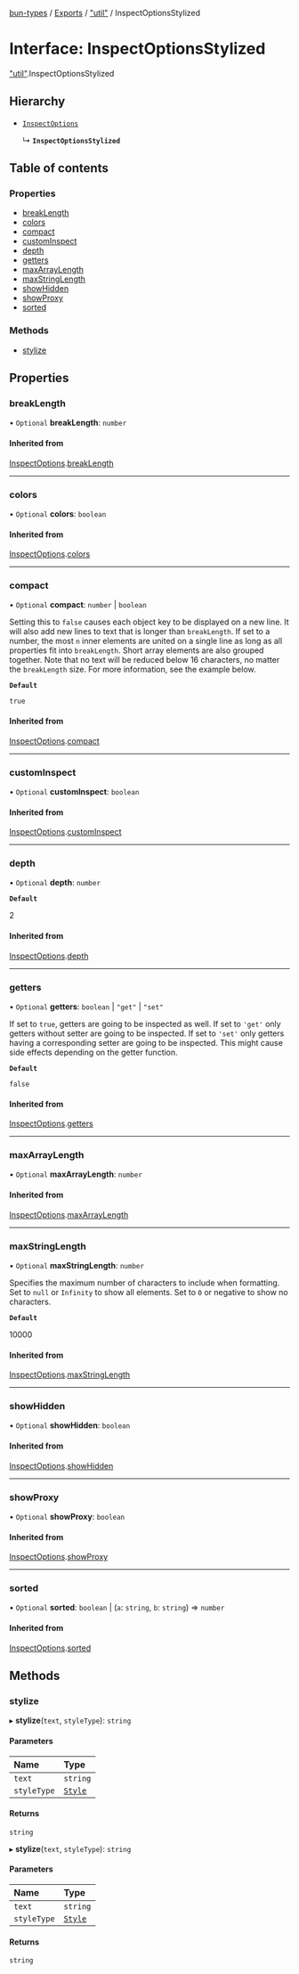 [bun-types](https://oven-sh.github.io/bun-types/README.md) / [Exports](https://oven-sh.github.io/bun-types/modules.md) / ["util"](https://oven-sh.github.io/bun-types/modules/util_.md) / InspectOptionsStylized

# Interface: InspectOptionsStylized

["util"](https://oven-sh.github.io/bun-types/modules/util_.md).InspectOptionsStylized

## Hierarchy

- [`InspectOptions`](https://oven-sh.github.io/bun-types/interfaces/util_.InspectOptions.md)

  ↳ **`InspectOptionsStylized`**

## Table of contents

### Properties

- [breakLength](https://oven-sh.github.io/bun-types/interfaces/util_.InspectOptionsStylized.md#breaklength)
- [colors](https://oven-sh.github.io/bun-types/interfaces/util_.InspectOptionsStylized.md#colors)
- [compact](https://oven-sh.github.io/bun-types/interfaces/util_.InspectOptionsStylized.md#compact)
- [customInspect](https://oven-sh.github.io/bun-types/interfaces/util_.InspectOptionsStylized.md#custominspect)
- [depth](https://oven-sh.github.io/bun-types/interfaces/util_.InspectOptionsStylized.md#depth)
- [getters](https://oven-sh.github.io/bun-types/interfaces/util_.InspectOptionsStylized.md#getters)
- [maxArrayLength](https://oven-sh.github.io/bun-types/interfaces/util_.InspectOptionsStylized.md#maxarraylength)
- [maxStringLength](https://oven-sh.github.io/bun-types/interfaces/util_.InspectOptionsStylized.md#maxstringlength)
- [showHidden](https://oven-sh.github.io/bun-types/interfaces/util_.InspectOptionsStylized.md#showhidden)
- [showProxy](https://oven-sh.github.io/bun-types/interfaces/util_.InspectOptionsStylized.md#showproxy)
- [sorted](https://oven-sh.github.io/bun-types/interfaces/util_.InspectOptionsStylized.md#sorted)

### Methods

- [stylize](https://oven-sh.github.io/bun-types/interfaces/util_.InspectOptionsStylized.md#stylize)

## Properties

### breakLength

• `Optional` **breakLength**: `number`

#### Inherited from

[InspectOptions](https://oven-sh.github.io/bun-types/interfaces/util_.InspectOptions.md).[breakLength](https://oven-sh.github.io/bun-types/interfaces/util_.InspectOptions.md#breaklength)

___

### colors

• `Optional` **colors**: `boolean`

#### Inherited from

[InspectOptions](https://oven-sh.github.io/bun-types/interfaces/util_.InspectOptions.md).[colors](https://oven-sh.github.io/bun-types/interfaces/util_.InspectOptions.md#colors)

___

### compact

• `Optional` **compact**: `number` \| `boolean`

Setting this to `false` causes each object key
to be displayed on a new line. It will also add new lines to text that is
longer than `breakLength`. If set to a number, the most `n` inner elements
are united on a single line as long as all properties fit into
`breakLength`. Short array elements are also grouped together. Note that no
text will be reduced below 16 characters, no matter the `breakLength` size.
For more information, see the example below.

**`Default`**

`true`

#### Inherited from

[InspectOptions](https://oven-sh.github.io/bun-types/interfaces/util_.InspectOptions.md).[compact](https://oven-sh.github.io/bun-types/interfaces/util_.InspectOptions.md#compact)

___

### customInspect

• `Optional` **customInspect**: `boolean`

#### Inherited from

[InspectOptions](https://oven-sh.github.io/bun-types/interfaces/util_.InspectOptions.md).[customInspect](https://oven-sh.github.io/bun-types/interfaces/util_.InspectOptions.md#custominspect)

___

### depth

• `Optional` **depth**: `number`

**`Default`**

2

#### Inherited from

[InspectOptions](https://oven-sh.github.io/bun-types/interfaces/util_.InspectOptions.md).[depth](https://oven-sh.github.io/bun-types/interfaces/util_.InspectOptions.md#depth)

___

### getters

• `Optional` **getters**: `boolean` \| ``"get"`` \| ``"set"``

If set to `true`, getters are going to be
inspected as well. If set to `'get'` only getters without setter are going
to be inspected. If set to `'set'` only getters having a corresponding
setter are going to be inspected. This might cause side effects depending on
the getter function.

**`Default`**

`false`

#### Inherited from

[InspectOptions](https://oven-sh.github.io/bun-types/interfaces/util_.InspectOptions.md).[getters](https://oven-sh.github.io/bun-types/interfaces/util_.InspectOptions.md#getters)

___

### maxArrayLength

• `Optional` **maxArrayLength**: `number`

#### Inherited from

[InspectOptions](https://oven-sh.github.io/bun-types/interfaces/util_.InspectOptions.md).[maxArrayLength](https://oven-sh.github.io/bun-types/interfaces/util_.InspectOptions.md#maxarraylength)

___

### maxStringLength

• `Optional` **maxStringLength**: `number`

Specifies the maximum number of characters to
include when formatting. Set to `null` or `Infinity` to show all elements.
Set to `0` or negative to show no characters.

**`Default`**

10000

#### Inherited from

[InspectOptions](https://oven-sh.github.io/bun-types/interfaces/util_.InspectOptions.md).[maxStringLength](https://oven-sh.github.io/bun-types/interfaces/util_.InspectOptions.md#maxstringlength)

___

### showHidden

• `Optional` **showHidden**: `boolean`

#### Inherited from

[InspectOptions](https://oven-sh.github.io/bun-types/interfaces/util_.InspectOptions.md).[showHidden](https://oven-sh.github.io/bun-types/interfaces/util_.InspectOptions.md#showhidden)

___

### showProxy

• `Optional` **showProxy**: `boolean`

#### Inherited from

[InspectOptions](https://oven-sh.github.io/bun-types/interfaces/util_.InspectOptions.md).[showProxy](https://oven-sh.github.io/bun-types/interfaces/util_.InspectOptions.md#showproxy)

___

### sorted

• `Optional` **sorted**: `boolean` \| (`a`: `string`, `b`: `string`) => `number`

#### Inherited from

[InspectOptions](https://oven-sh.github.io/bun-types/interfaces/util_.InspectOptions.md).[sorted](https://oven-sh.github.io/bun-types/interfaces/util_.InspectOptions.md#sorted)

## Methods

### stylize

▸ **stylize**(`text`, `styleType`): `string`

#### Parameters

| Name | Type |
| :------ | :------ |
| `text` | `string` |
| `styleType` | [`Style`](https://oven-sh.github.io/bun-types/modules/util_.md#style) |

#### Returns

`string`

▸ **stylize**(`text`, `styleType`): `string`

#### Parameters

| Name | Type |
| :------ | :------ |
| `text` | `string` |
| `styleType` | [`Style`](https://oven-sh.github.io/bun-types/modules/util_.md#style) |

#### Returns

`string`
